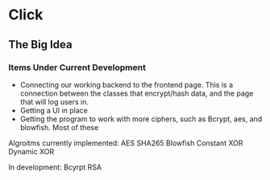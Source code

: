# Click
## The Big Idea

### Items Under Current Development
- Connecting our working backend to the frontend page. This is a connection between the classes that encrypt/hash data, and the page that will log users in. <br>
- Getting a UI in place
- Getting the program to work with more ciphers, such as Bcrypt, aes, and blowfish. Most of these

Algroitms currently implemented:
AES
SHA265
Blowfish
Constant XOR
Dynamic XOR

In development:
Bcyrpt
RSA

